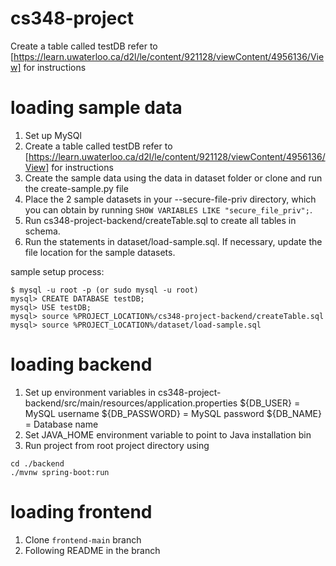 # cs348-project

Create a table called testDB refer to [https://learn.uwaterloo.ca/d2l/le/content/921128/viewContent/4956136/View] for instructions

# loading sample data
1. Set up MySQl 
2. Create a table called testDB refer to [https://learn.uwaterloo.ca/d2l/le/content/921128/viewContent/4956136/View] for instructions
3. Create the sample data using the data in dataset folder or clone and run the create-sample.py file
4. Place the 2 sample datasets in your --secure-file-priv directory, which you can obtain by running `SHOW VARIABLES LIKE "secure_file_priv";`.
5. Run cs348-project-backend/createTable.sql to create all tables in schema.
6. Run the statements in dataset/load-sample.sql. If necessary, update the file location for the sample datasets.

sample setup process:

```
$ mysql -u root -p (or sudo mysql -u root)
mysql> CREATE DATABASE testDB;
mysql> USE testDB;
mysql> source %PROJECT_LOCATION%/cs348-project-backend/createTable.sql
mysql> source %PROJECT_LOCATION%/dataset/load-sample.sql
```

# loading backend
1. Set up environment variables in cs348-project-backend/src/main/resources/application.properties
   ${DB_USER} = MySQL username
   ${DB_PASSWORD} = MySQL password
   ${DB_NAME} = Database name
2. Set JAVA_HOME environment variable to point to Java installation bin
3. Run project from root project directory using
```
cd ./backend
./mvnw spring-boot:run
```

# loading frontend
1. Clone `frontend-main` branch
2. Following README in the branch
